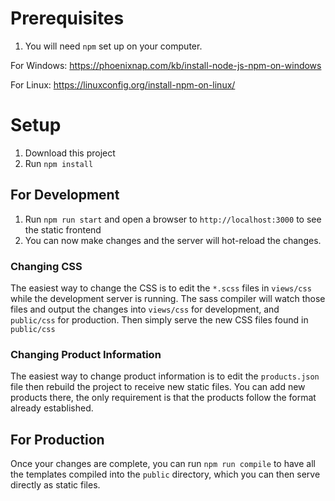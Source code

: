 # Prerequisites

1. You will need `npm` set up on your computer.

For Windows: https://phoenixnap.com/kb/install-node-js-npm-on-windows

For Linux: https://linuxconfig.org/install-npm-on-linux/

# Setup

1. Download this project
2. Run `npm install`


## For Development

1. Run `npm run start` and open a browser to `http://localhost:3000` to see the static frontend
2. You can now make changes and the server will hot-reload the changes.

### Changing CSS

The easiest way to change the CSS is to edit the `*.scss` files in `views/css` while the development server is running.
The sass compiler will watch those files and output the changes into `views/css` for development, and `public/css` for
production. Then simply serve the new CSS files found in `public/css`


### Changing Product Information

The easiest way to change product information is to edit the `products.json` file then rebuild the project to receive
new static files. You can add new products there, the only requirement is that the products follow the format already
established.


## For Production

Once your changes are complete, you can run `npm run compile` to have all the templates compiled into the `public`
directory, which you can then serve directly as static files.

